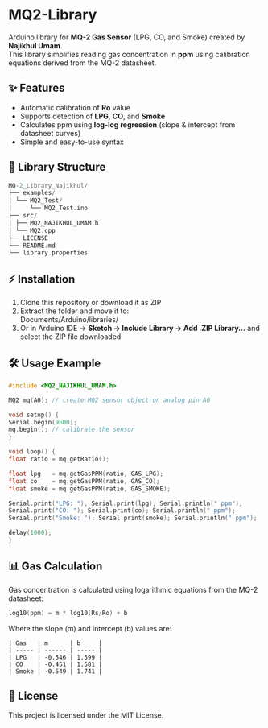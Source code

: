 # MQ2-Library

Arduino library for **MQ-2 Gas Sensor** (LPG, CO, and Smoke) created by **Najikhul Umam**.  
This library simplifies reading gas concentration in **ppm** using calibration equations derived from the MQ-2 datasheet.  

## ✨ Features
- Automatic calibration of **Ro** value  
- Supports detection of **LPG**, **CO**, and **Smoke**  
- Calculates ppm using **log-log regression** (slope & intercept from datasheet curves)  
- Simple and easy-to-use syntax  

## 📂 Library Structure
```cpp
MQ-2_Library_Najikhul/
├── examples/
│ └── MQ2_Test/
│     └── MQ2_Test.ino
├── src/
│ ├── MQ2_NAJIKHUL_UMAM.h
│ └── MQ2.cpp
├── LICENSE
└── README.md
└── library.properties
```
## ⚡ Installation
1. Clone this repository or download it as ZIP  
2. Extract the folder and move it to:  
    Documents/Arduino/libraries/
3. Or in Arduino IDE → **Sketch → Include Library → Add .ZIP Library…** and select the ZIP file downloaded

## 🛠️ Usage Example
```cpp
#include <MQ2_NAJIKHUL_UMAM.h>

MQ2 mq(A0); // create MQ2 sensor object on analog pin A0

void setup() {
Serial.begin(9600);
mq.begin(); // calibrate the sensor
}

void loop() {
float ratio = mq.getRatio();

float lpg   = mq.getGasPPM(ratio, GAS_LPG);
float co    = mq.getGasPPM(ratio, GAS_CO);
float smoke = mq.getGasPPM(ratio, GAS_SMOKE);

Serial.print("LPG: "); Serial.print(lpg); Serial.println(" ppm");
Serial.print("CO: "); Serial.print(co); Serial.println(" ppm");
Serial.print("Smoke: "); Serial.print(smoke); Serial.println(" ppm");

delay(1000);
}
```
## 📊 Gas Calculation
Gas concentration is calculated using logarithmic equations from the MQ-2 datasheet:
```cpp
log10(ppm) = m * log10(Rs/Ro) + b
```
Where the slope (m) and intercept (b) values are:
```
| Gas   | m      | b     |
| ----- | ------ | ----- |
| LPG   | -0.546 | 1.599 |
| CO    | -0.451 | 1.581 |
| Smoke | -0.549 | 1.741 |
```
## 📜 License
This project is licensed under the MIT License.
